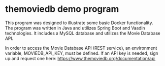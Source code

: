 themoviedb demo program
=======================

This program was designed to illustrate some basic Docker functionality.  The
program was written in Java and utilizes Spring Boot and Vaadin technologies.  It
includes a MySQL database and utilizes the Movie Database API.

In order to access the Movie Database API (REST service), an environment variable,
MOVIEDB_API_KEY, must be defined.  If an API key is needed, sign up and request
one here: https://www.themoviedb.org/documentation/api
